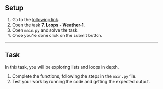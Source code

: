 ## Setup

1. Go to the [following link](https://replit.com/team/coded-instructor).
2. Open the task **7. Loops - Weather-1**.
3. Open `main.py` and solve the task.
4. Once you're done click on the submit button.

---

## Task

In this task, you will be exploring lists and loops in depth.

1. Complete the functions, following the steps in the `main.py` file.
2. Test your work by running the code and getting the expected output.
